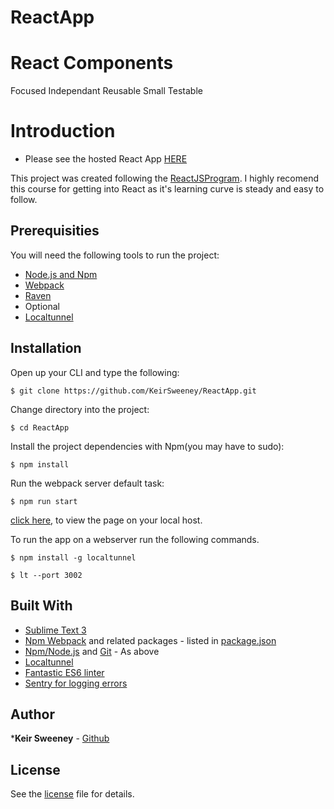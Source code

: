 # ReactApp

# React Components

  Focused
  Independant
  Reusable
  Small
  Testable

<!-- # Contents

* [Next Tasks](#next-tasks)
* [Introduction](#introduction)
* [Prerequisities](#prerequisities)
* [Installation](#installation)
* [Usage](#usage)
  * [Load the plugin](#load-the-plugin-files-into-your-project)
  * [Set up your HTML](#set-up-your-html)
  * [Styling Options](#styling-options)
* [jQuery custom settings](#use-custom-settings-in-the-jquery-plugin)
* [Author](#author)
* [License](#license) -->


# Introduction

* Please see the hosted React App [HERE](https://keirsweeney.github.io/ReactApp/dist/)

This project was created following the [ReactJSProgram](http://courses.reactjsprogram.com/). I highly recomend this course for getting into React as it's learning curve is steady and easy to follow.

## Prerequisities
You will need the following tools to run the project:
* [Node.js and Npm](https://nodejs.org/en/download/)
* [Webpack](https://www.npmjs.com/package/webpack)
* [Raven](https://www.npmjs.com/package/raven-js)
* Optional
* [Localtunnel](https://localtunnel.github.io/www/)

## Installation

Open up your CLI and type the following:
```DIGITAL Command Language
$ git clone https://github.com/KeirSweeney/ReactApp.git
```
Change directory into the project:
```DIGITAL Command Language
$ cd ReactApp
```
Install the project dependencies with Npm(you may have to sudo):
```DIGITAL Command Language
$ npm install
```
Run the webpack server default task:
```DIGITAL Command Language
$ npm run start
```
[click here,](http://localhost:3002) to view the page on your local host.

To run the app on a webserver run the following commands.
```DIGITAL Command Language
$ npm install -g localtunnel
```
```DIGITAL Command Language
$ lt --port 3002
```

## Built With
* [Sublime Text 3](https://www.sublimetext.com/3)
* [Npm Webpack](https://www.npmjs.com/package/webpack) and related packages - listed in [package.json](package.json)
* [Npm/Node.js](https://nodejs.org/en/download/) and [Git](https://git-scm.com/book/en/v2/Getting-Started-Installing-Git) - As above
* [Localtunnel](https://localtunnel.github.io/www/)
* [Fantastic ES6 linter](http://eslint.org/docs/user-guide/configuring)
* [Sentry for logging errors](https://sentry.io/)

## Author
***Keir Sweeney** - [Github](https://github.com/KeirSweeney/)

## License
See the [license](LICENSE) file for details.
